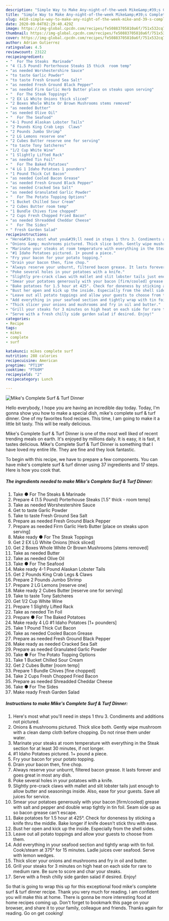 ```yaml
---
description: "Simple Way to Make Any-night-of-the-week Mike&amp;#39;s Complete Surf &amp;amp; Turf Dinner"
title: "Simple Way to Make Any-night-of-the-week Mike&amp;#39;s Complete Surf &amp;amp; Turf Dinner"
slug: 4410-simple-way-to-make-any-night-of-the-week-mike-and-39-s-complete-surf-and-amp-turf-dinner
date: 2020-09-04T02:29:40.429Z
image: https://img-global.cpcdn.com/recipes/fe50883705810a6f/751x532cq70/mikes-complete-surf-turf-dinner-recipe-main-photo.jpg
thumbnail: https://img-global.cpcdn.com/recipes/fe50883705810a6f/751x532cq70/mikes-complete-surf-turf-dinner-recipe-main-photo.jpg
cover: https://img-global.cpcdn.com/recipes/fe50883705810a6f/751x532cq70/mikes-complete-surf-turf-dinner-recipe-main-photo.jpg
author: Adrian Gutierrez
ratingvalue: 4.5
reviewcount: 23122
recipeingredient:
- "  For The Steaks  Marinade"
- "4 (1.5 Pound) Porterhouse Steaks 15 thick  room temp"
- "as needed Worshestershire Sauce"
- "to taste Garlic Powder"
- "to taste Fresh Ground Sea Salt"
- "as needed Fresh Ground Black Pepper"
- "as needed Firm Garlic Herb Butter place on steaks upon serving"
- "  For The Steak Toppings"
- "2 EX LG White Onions thick sliced"
- "2 Boxes Whole White Or Brown Mushrooms stems removed"
- "as needed Butter"
- "as needed Olive Oil"
- "  For The Seafood"
- "4-1 Pound Alaskan Lobster Tails"
- "2 Pounds King Crab Legs  Claws"
- "2 Pounds Jumbo Shrimp"
- "2 LG Lemons reserve one"
- "2 Cubes Butter reserve one for serving"
- "to taste Tony Satcheres"
- "1/2 Cup White Wine"
- "1 Slightly Lifted Rack"
- "as needed Tin Foil"
- "  For The Baked Potatoes"
- "4 LG 1 Idaho Potatoes 1 pounders"
- "1 Pound Thick Cut Bacon"
- "as needed Cooled Bacon Grease"
- "as needed Fresh Ground Black Pepper"
- "as needed Cracked Sea Salt"
- "as needed Granulated Garlic Powder"
- "  For The Potato Topping Options"
- "1 Bucket Chilled Sour Cream"
- "2 Cubes Butter room temp"
- "1 Bundle Chives fine chopped"
- "2 Cups Fresh Chopped Fried Bacon"
- "as needed Shreadded Cheddar Cheese"
- "  For The Sides"
- " Fresh Garden Salad"
recipeinstructions:
- "Here&#39;s most what you&#39;ll need in steps 1 thru 3. Condiments and additions not pictured."
- "Onions &amp; mushrooms pictured. Thick slice both. Gently wipe mushroom with a clean damp cloth before chopping. Do not rinse them under water."
- "Marinate your steaks at room temperature with everything in the Steak section for at least 30 minutes, if not longer."
- "#1 Idaho Potatoes pictured. 1+ pound a piece."
- "Fry your bacon for your potato topping."
- "Drain your bacon then, fine chop."
- "Always reserve your unburnt, filtered bacon grease. It lasts forever and goes great in most any dish."
- "Poke several holes in your potatoes with a knife."
- "Slightly pre-crack claws with mallet and slit lobster tails just enough to allow butter and seasonings inside. Also, ease for your guests. Save all juices for service."
- "Smear your potatoes generously with your bacon [firm/cooled] grease with salt and pepper and double wrap tightly in tin foil. Seam side up as so bacon grease can&#39;t escape."
- "Bake potatoes for 1.5 hour at 425°. Check for doneness by sticking a knife thru the middle. Bake longer if knife doesn&#39;t stick thru with ease."
- "Bust her open and kick up the inside. Especially from the shell sides."
- "Leave out all potato toppings and allow your guests to choose from them."
- "Add everything in your seafood section and tightly wrap with tin foil. Cook/steam at 375° for 15 minutes. Ladle juices over seafood. Serve with lemon wedges."
- "Thick slicer your onions and mushrooms and fry in oil and butter."
- "Grill your steaks for 3 minutes on high heat on each side for rare to medium rare. Be sure to score and char your steaks."
- "Serve with a fresh chilly side garden salad if desired. Enjoy!"
categories:
- Recipe
tags:
- mikes
- complete
- surf

katakunci: mikes complete surf 
nutrition: 288 calories
recipecuisine: American
preptime: "PT11M"
cooktime: "PT60M"
recipeyield: "2"
recipecategory: Lunch

---
```



![Mike&#39;s Complete Surf &amp; Turf Dinner](https://img-global.cpcdn.com/recipes/fe50883705810a6f/751x532cq70/mikes-complete-surf-turf-dinner-recipe-main-photo.jpg)

Hello everybody, I hope you are having an incredible day today. Today, I'm gonna show you how to make a special dish, mike&#39;s complete surf &amp; turf dinner. One of my favorites food recipes. This time, I am going to make it a little bit tasty. This will be really delicious.

Mike&#39;s Complete Surf &amp; Turf Dinner is one of the most well liked of recent trending meals on earth. It's enjoyed by millions daily. It is easy, it is fast, it tastes delicious. Mike&#39;s Complete Surf &amp; Turf Dinner is something that I have loved my entire life. They are fine and they look fantastic.




To begin with this recipe, we have to prepare a few components. You can have mike&#39;s complete surf &amp; turf dinner using 37 ingredients and 17 steps. Here is how you cook that.

<!--inarticleads1-->

##### The ingredients needed to make Mike&#39;s Complete Surf &amp; Turf Dinner:

1. Take  ● For The Steaks &amp; Marinade
1. Prepare 4 (1.5 Pound) Porterhouse Steaks [1.5&#34; thick - room temp]
1. Take as needed Worshestershire Sauce
1. Get to taste Garlic Powder
1. Take to taste Fresh Ground Sea Salt
1. Prepare as needed Fresh Ground Black Pepper
1. Prepare as needed Firm Garlic Herb Butter [place on steaks upon serving]
1. Make ready  ● For The Steak Toppings
1. Get 2 EX LG White Onions [thick sliced]
1. Get 2 Boxes Whole White Or Brown Mushrooms [stems removed]
1. Take as needed Butter
1. Take as needed Olive Oil
1. Take  ● For The Seafood
1. Make ready 4-1 Pound Alaskan Lobster Tails
1. Get 2 Pounds King Crab Legs &amp; Claws
1. Prepare 2 Pounds Jumbo Shrimp
1. Prepare 2 LG Lemons [reserve one]
1. Make ready 2 Cubes Butter [reserve one for serving]
1. Take to taste Tony Satcheres
1. Get 1/2 Cup White Wine
1. Prepare 1 Slightly Lifted Rack
1. Take as needed Tin Foil
1. Prepare  ● For The Baked Potatoes
1. Make ready 4 LG #1 Idaho Potatoes [1+ pounders]
1. Take 1 Pound Thick Cut Bacon
1. Take as needed Cooled Bacon Grease
1. Prepare as needed Fresh Ground Black Pepper
1. Make ready as needed Cracked Sea Salt
1. Prepare as needed Granulated Garlic Powder
1. Take  ● For The Potato Topping Options
1. Take 1 Bucket Chilled Sour Cream
1. Get 2 Cubes Butter [room temp]
1. Prepare 1 Bundle Chives [fine chopped]
1. Take 2 Cups Fresh Chopped Fried Bacon
1. Prepare as needed Shreadded Cheddar Cheese
1. Take  ● For The Sides
1. Make ready  Fresh Garden Salad




<!--inarticleads2-->

##### Instructions to make Mike&#39;s Complete Surf &amp; Turf Dinner:

1. Here&#39;s most what you&#39;ll need in steps 1 thru 3. Condiments and additions not pictured.
1. Onions &amp; mushrooms pictured. Thick slice both. Gently wipe mushroom with a clean damp cloth before chopping. Do not rinse them under water.
1. Marinate your steaks at room temperature with everything in the Steak section for at least 30 minutes, if not longer.
1. #1 Idaho Potatoes pictured. 1+ pound a piece.
1. Fry your bacon for your potato topping.
1. Drain your bacon then, fine chop.
1. Always reserve your unburnt, filtered bacon grease. It lasts forever and goes great in most any dish.
1. Poke several holes in your potatoes with a knife.
1. Slightly pre-crack claws with mallet and slit lobster tails just enough to allow butter and seasonings inside. Also, ease for your guests. Save all juices for service.
1. Smear your potatoes generously with your bacon [firm/cooled] grease with salt and pepper and double wrap tightly in tin foil. Seam side up as so bacon grease can&#39;t escape.
1. Bake potatoes for 1.5 hour at 425°. Check for doneness by sticking a knife thru the middle. Bake longer if knife doesn&#39;t stick thru with ease.
1. Bust her open and kick up the inside. Especially from the shell sides.
1. Leave out all potato toppings and allow your guests to choose from them.
1. Add everything in your seafood section and tightly wrap with tin foil. Cook/steam at 375° for 15 minutes. Ladle juices over seafood. Serve with lemon wedges.
1. Thick slicer your onions and mushrooms and fry in oil and butter.
1. Grill your steaks for 3 minutes on high heat on each side for rare to medium rare. Be sure to score and char your steaks.
1. Serve with a fresh chilly side garden salad if desired. Enjoy!




So that is going to wrap this up for this exceptional food mike&#39;s complete surf &amp; turf dinner recipe. Thank you very much for reading. I am confident you will make this at home. There is gonna be more interesting food at home recipes coming up. Don't forget to bookmark this page on your browser, and share it to your family, colleague and friends. Thanks again for reading. Go on get cooking!
